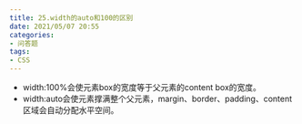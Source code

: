 ```yaml
---
title: 25.width的auto和100的区别
date: 2021/05/07 20:55
categories: 
- 问答题
tags: 
- CSS
---
```


- width:100%会使元素box的宽度等于父元素的content box的宽度。
- width:auto会使元素撑满整个父元素，margin、border、padding、content区域会自动分配水平空间。